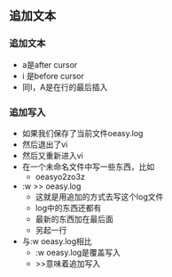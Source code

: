 ## 追加文本

### 追加文本
- a是after cursor 
- i 是before cursor
- 同I，A是在行的最后插入

### 追加写入
- 如果我们保存了当前文件oeasy.log
- 然后退出了vi
- 然后又重新进入vi
- 在一个未命名文件中写一些东西，比如
	- oeasyo2zo3z
- :w >> oeasy.log
	- 这就是用追加的方式去写这个log文件
	- log中的东西还都有
	- 最新的东西加在最后面
	- 另起一行
- 与:w oeasy.log相比
	- :w oeasy.log是覆盖写入
	- \>\>意味着追加写入
